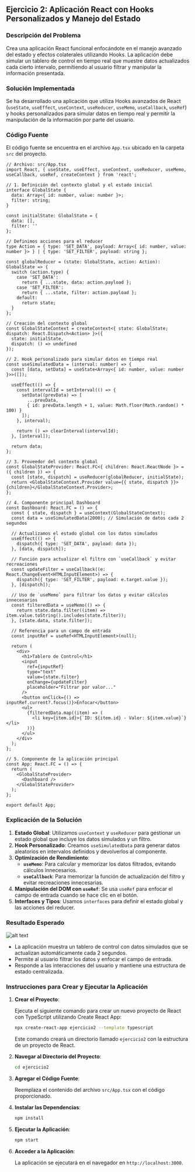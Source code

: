 ## Ejercicio 2: Aplicación React con Hooks Personalizados y Manejo del Estado

### Descripción del Problema

Crea una aplicación React funcional enfocándote en el manejo avanzado del estado y efectos colaterales utilizando Hooks. La aplicación debe simular un tablero de control en tiempo real que muestre datos actualizados cada cierto intervalo, permitiendo al usuario filtrar y manipular la información presentada.

### Solución Implementada

Se ha desarrollado una aplicación que utiliza Hooks avanzados de React (`useState`, `useEffect`, `useContext`, `useReducer`, `useMemo`, `useCallback`, `useRef`) y hooks personalizados para simular datos en tiempo real y permitir la manipulación de la información por parte del usuario.

### Código Fuente

El código fuente se encuentra en el archivo `App.tsx` ubicado en la carpeta `src` del proyecto.

```tsx
// Archivo: src/App.tsx
import React, { useState, useEffect, useContext, useReducer, useMemo, useCallback, useRef, createContext } from 'react';

// 1. Definición del contexto global y el estado inicial
interface GlobalState {
  data: Array<{ id: number, value: number }>;
  filter: string;
}

const initialState: GlobalState = {
  data: [],
  filter: ''
};

// Definimos acciones para el reducer
type Action = { type: 'SET_DATA', payload: Array<{ id: number, value: number }> } | { type: 'SET_FILTER', payload: string };

const globalReducer = (state: GlobalState, action: Action): GlobalState => {
  switch (action.type) {
    case 'SET_DATA':
      return { ...state, data: action.payload };
    case 'SET_FILTER':
      return { ...state, filter: action.payload };
    default:
      return state;
  }
};

// Creación del contexto global
const GlobalStateContext = createContext<{ state: GlobalState; dispatch: React.Dispatch<Action> }>({
  state: initialState,
  dispatch: () => undefined
});

// 2. Hook personalizado para simular datos en tiempo real
const useSimulatedData = (interval: number) => {
  const [data, setData] = useState<Array<{ id: number, value: number }>>([]);

  useEffect(() => {
    const intervalId = setInterval(() => {
      setData((prevData) => [
        ...prevData,
        { id: prevData.length + 1, value: Math.floor(Math.random() * 100) }
      ]);
    }, interval);

    return () => clearInterval(intervalId);
  }, [interval]);

  return data;
};

// 3. Proveedor del contexto global
const GlobalStateProvider: React.FC<{ children: React.ReactNode }> = ({ children }) => {
  const [state, dispatch] = useReducer(globalReducer, initialState);
  return <GlobalStateContext.Provider value={{ state, dispatch }}>{children}</GlobalStateContext.Provider>;
};

// 4. Componente principal Dashboard
const Dashboard: React.FC = () => {
  const { state, dispatch } = useContext(GlobalStateContext);
  const data = useSimulatedData(2000); // Simulación de datos cada 2 segundos

  // Actualizamos el estado global con los datos simulados
  useEffect(() => {
    dispatch({ type: 'SET_DATA', payload: data });
  }, [data, dispatch]);

  // Función para actualizar el filtro con `useCallback` y evitar recreaciones
  const updateFilter = useCallback((e: React.ChangeEvent<HTMLInputElement>) => {
    dispatch({ type: 'SET_FILTER', payload: e.target.value });
  }, [dispatch]);

  // Uso de `useMemo` para filtrar los datos y evitar cálculos innecesarios
  const filteredData = useMemo(() => {
    return state.data.filter((item) => item.value.toString().includes(state.filter));
  }, [state.data, state.filter]);

  // Referencia para un campo de entrada
  const inputRef = useRef<HTMLInputElement>(null);

  return (
    <div>
      <h1>Tablero de Control</h1>
      <input
        ref={inputRef}
        type="text"
        value={state.filter}
        onChange={updateFilter}
        placeholder="Filtrar por valor..."
      />
      <button onClick={() => inputRef.current?.focus()}>Enfocar</button>
      <ul>
        {filteredData.map((item) => (
          <li key={item.id}>{`ID: ${item.id} - Valor: ${item.value}`}</li>
        ))}
      </ul>
    </div>
  );
};

// 5. Componente de la aplicación principal
const App: React.FC = () => {
  return (
    <GlobalStateProvider>
      <Dashboard />
    </GlobalStateProvider>
  );
};

export default App;
```

### Explicación de la Solución

1. **Estado Global**: Utilizamos `useContext` y `useReducer` para gestionar un estado global que incluye los datos simulados y un filtro.
2. **Hook Personalizado**: Creamos `useSimulatedData` para generar datos aleatorios en intervalos definidos y devolverlos al componente.
3. **Optimización de Rendimiento**:
   - **`useMemo`**: Para calcular y memorizar los datos filtrados, evitando cálculos innecesarios.
   - **`useCallback`**: Para memorizar la función de actualización del filtro y evitar recreaciones innecesarias.
4. **Manipulación del DOM con `useRef`**: Se usa `useRef` para enfocar el campo de entrada cuando se hace clic en el botón.
5. **Interfaces y Tipos**: Usamos `interfaces` para definir el estado global y las acciones del reducer.

### Resultado Esperado

![alt text](Resultado_Ejercicio2.png)

- La aplicación muestra un tablero de control con datos simulados que se actualizan automáticamente cada 2 segundos.
- Permite al usuario filtrar los datos y enfocar el campo de entrada.
- Responde a las interacciones del usuario y mantiene una estructura de estado centralizada.

### Instrucciones para Crear y Ejecutar la Aplicación

1. **Crear el Proyecto**:

   Ejecuta el siguiente comando para crear un nuevo proyecto de React con TypeScript utilizando Create React App:

   ```bash
   npx create-react-app ejercicio2 --template typescript
   ```

   Este comando creará un directorio llamado `ejercicio2` con la estructura de un proyecto de React.

2. **Navegar al Directorio del Proyecto**:

   ```bash
   cd ejercicio2
   ```

3. **Agregar el Código Fuente**:

   Reemplaza el contenido del archivo `src/App.tsx` con el código proporcionado.

4. **Instalar las Dependencias**:

   ```bash
   npm install
   ```

5. **Ejecutar la Aplicación**:

   ```bash
   npm start
   ```

6. **Acceder a la Aplicación**:

   La aplicación se ejecutará en el navegador en `http://localhost:3000`.
